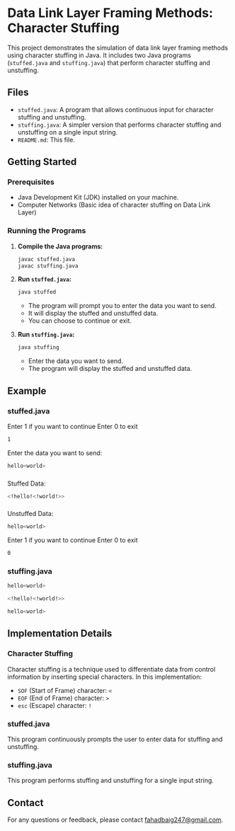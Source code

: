 # Data Link Layer Framing Methods: Character Stuffing

This project demonstrates the simulation of data link layer framing methods using character stuffing in Java. It includes two Java programs (`stuffed.java` and `stuffing.java`) that perform character stuffing and unstuffing.

## Files

- `stuffed.java`: A program that allows continuous input for character stuffing and unstuffing.
- `stuffing.java`: A simpler version that performs character stuffing and unstuffing on a single input string.
- `README.md`: This file.

## Getting Started

### Prerequisites

- Java Development Kit (JDK) installed on your machine.
- Computer Networks (Basic idea of character stuffing on Data Link Layer)

### Running the Programs

1. **Compile the Java programs:**

    ```bash
    javac stuffed.java
    javac stuffing.java
    ```

2. **Run `stuffed.java`:**

    ```bash
    java stuffed
    ```

    - The program will prompt you to enter the data you want to send.
    - It will display the stuffed and unstuffed data.
    - You can choose to continue or exit.

3. **Run `stuffing.java`:**

    ```bash
    java stuffing
    ```

    - Enter the data you want to send.
    - The program will display the stuffed and unstuffed data.

## Example

### stuffed.java
Enter 1 if you want to continue
Enter 0 to exit
```bash
1
```
Enter the data you want to send:
```bash
hello<world>
```

###
Stuffed Data:
```bash
<!hello!<!world!>>
```

###
Unstuffed Data:
```bash
hello<world>
```
Enter 1 if you want to continue
Enter 0 to exit
```bash
0
```
### stuffing.java
```bash
hello<world>
```
```bash
<!hello!<!world!>>
```
```bash
hello<world>
```


## Implementation Details

### Character Stuffing

Character stuffing is a technique used to differentiate data from control information by inserting special characters. In this implementation:

- `SOF` (Start of Frame) character: `<`
- `EOF` (End of Frame) character: `>`
- `esc` (Escape) character: `!`

### stuffed.java

This program continuously prompts the user to enter data for stuffing and unstuffing.

### stuffing.java

This program performs stuffing and unstuffing for a single input string.

## Contact

For any questions or feedback, please contact fahadbaig247@gmail.com.
